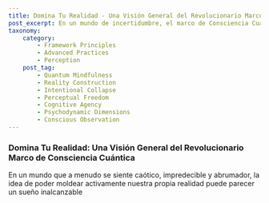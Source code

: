 ```yaml
---
title: Domina Tu Realidad - Una Visión General del Revolucionario Marco de Consciencia Cuántica
post_excerpt: En un mundo de incertidumbre, el marco de Consciencia Cuántica ofrece un camino estructurado para moldear activamente tu realidad. Este enfoque transforma la observación pasiva en un dominio activo, enseñándote a influir deliberadamente en cómo tus experiencias se manifiestan y a liberar tu potencial más auténtico.
taxonomy:
    category:
        - Framework Principles
        - Advanced Practices
        - Perception
    post_tag:
        - Quantum Mindfulness
        - Reality Construction
        - Intentional Collapse
        - Perceptual Freedom
        - Cognitive Agency
        - Psychodynamic Dimensions
        - Conscious Observation
---
```

### Domina Tu Realidad: Una Visión General del Revolucionario Marco de Consciencia Cuántica

En un mundo que a menudo se siente caótico, impredecible y abrumador, la idea de poder moldear activamente nuestra propia realidad puede parecer un sueño inalcanzable